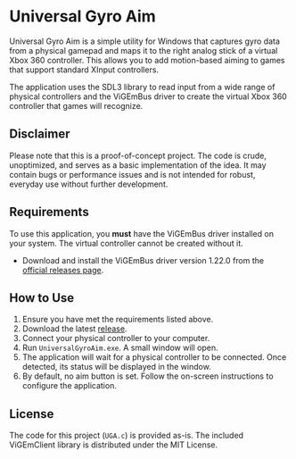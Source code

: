 # Universal Gyro Aim

Universal Gyro Aim is a simple utility for Windows that captures gyro data from a physical gamepad and maps it to the right analog stick of a virtual Xbox 360 controller. This allows you to add motion-based aiming to games that support standard XInput controllers.

The application uses the SDL3 library to read input from a wide range of physical controllers and the ViGEmBus driver to create the virtual Xbox 360 controller that games will recognize.

## Disclaimer

Please note that this is a proof-of-concept project. The code is crude, unoptimized, and serves as a basic implementation of the idea. It may contain bugs or performance issues and is not intended for robust, everyday use without further development.

## Requirements

To use this application, you **must** have the ViGEmBus driver installed on your system. The virtual controller cannot be created without it.

-   Download and install the ViGEmBus driver version 1.22.0 from the [official releases page](https://github.com/ViGEm/ViGEmBus/releases).

## How to Use

1.  Ensure you have met the requirements listed above.
2.  Download the latest [release](https://github.com/ab2x3z/UniversalGyroAim/releases).
3.  Connect your physical controller to your computer.
4.  Run `UniversalGyroAim.exe`. A small window will open.
5.  The application will wait for a physical controller to be connected. Once detected, its status will be displayed in the window.
6.  By default, no aim button is set. Follow the on-screen instructions to configure the application.

## License

The code for this project (`UGA.c`) is provided as-is. The included ViGEmClient library is distributed under the MIT License.